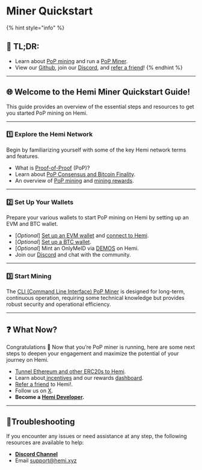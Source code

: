 # Miner Quickstart

{% hint style="info" %}
## 📜 **TL;DR:**

* Learn about [PoP mining](../../foundational-topics/the-architecture/proof-of-proof/pop-mining.md) and run a [PoP Miner](../../how-to-tutorials/using-hemi/pop-mining/setup-part-1.md).
* View our [Github](https://github.com/hemilabs), join our [Discord](https://discord.gg/hemixyz), and [refer a friend](https://points.absinthe.network/hemi/start)!
{% endhint %}

***

## 🌐 **Welcome to the Hemi Miner Quickstart Guide!**&#x20;

This guide provides an overview of the essential steps and resources to get you started PoP mining  on Hemi.

***

### 1️⃣ Explore the Hemi Network

Begin by familiarizing yourself with some of the key Hemi network terms and features.

* What is [Proof-of-Proof](../../foundational-topics/the-architecture/proof-of-proof/) (PoP)?
* Learn about [PoP Consensus and Bitcoin Finality](../../foundational-topics/the-architecture/proof-of-proof/pop-consensus-and-bitcoin-finality.md).
* An overview of [PoP mining](../../foundational-topics/the-architecture/proof-of-proof/pop-mining.md) and [mining rewards](../../foundational-topics/the-architecture/proof-of-proof/pop-mining.md).

***

### 2️⃣ Set Up Your Wallets

Prepare your various wallets to start PoP mining on Hemi by setting up an EVM and BTC wallet.&#x20;

* \[_Optional_] [Set up an EVM wallet](../../how-to-tutorials/tutorials/metamask-wallet-setup.md) and [connect to Hemi](../network-details.md).
* \[_Optional_] [Set up a BTC wallet](../../how-to-tutorials/using-hemi/wallet-setup/btc-wallet-setup/).
* \[_Optional_] Mint an OnlyMeID via [DEMOS](https://app.demos.global) on Hemi.
* Join our [Discord](https://discord.gg/hemixyz) and chat with the community.

***

### 3️⃣ Start Mining

The [CLI (Command Line Interface) PoP Miner](../../how-to-tutorials/using-hemi/pop-mining/setup-part-1.md) is designed for long-term, continuous operation, requiring some technical knowledge but provides robust security and operational efficiency.&#x20;

***

## ❓ What Now?

Congratulations 🎉 Now that you’re PoP miner is running, here are some next steps to deepen your engagement and maximize the potential of your journey on Hemi.

* [Tunnel Ethereum and other ERC20s to Hemi](../../how-to-tutorials/using-hemi/tunneling/tunnel-eth-to-hemi.md).
* Learn about[ incentives](../../incentives/incentives.md) and our rewards [dashboard](https://points.absinthe.network/hemi/start).
* [Refer a friend](https://points.absinthe.network/hemi/start) to Hemi!.
* Follow us on [X](https://x.com/hemi_xyz).
* **Become a** [**Hemi Developer**](developers.md)**.**

***

## 📐Troubleshooting

If you encounter any issues or need assistance at any step, the following resources are available to help:

* [**Discord Channel**](https://discord.com/channels/1202677849887080508/1217860733820469298)
* Email [support@hemi.xyz](mailto:support@hemi.xyz)
